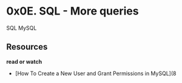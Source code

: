 # 0x0E. SQL - More queries
SQL
MySQL

## Resources
**read or watch**

- [How To Create a New User and Grant Permissions in MySQL](8


